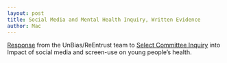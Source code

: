 ```yaml
---
layout: post
title: Social Media and Mental Health Inquiry, Written Evidence
author: Mac
---
```


[Response](https://doi.org/10.25878/00fj-xr83) from the UnBias/ReEntrust team to 
[Select Committee Inquiry](https://www.parliament.uk/business/committees/committees-a-z/commons-select/science-and-technology-committee/inquiries/parliament-2017/impact-of-social-media-young-people-17-19/)
into Impact of social media and screen-use on young people’s health.


